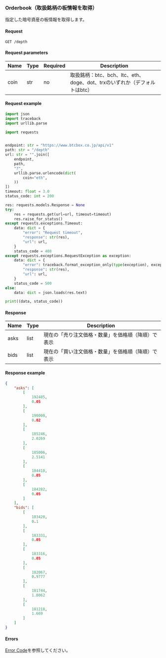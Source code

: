### Orderbook（取扱銘柄の板情報を取得）

指定した暗号資産の板情報を取得します。  

#### Request

```http request
GET /depth
```

#### Request parameters

| Name | Type | Required | Description                                       |
|------|------|----------|---------------------------------------------------|
| coin | str  | no       | 取扱銘柄：btc、bch、ltc、eth、doge、dot、trxのいずれか（デフォルトはbtc） |

#### Request example

```python
import json
import traceback
import urllib.parse

import requests


endpoint: str = "https://www.btcbox.co.jp/api/v1"
path: str = "/depth"
url: str = "".join([
    endpoint,
    path,
    "?",
    urllib.parse.urlencode(dict(
        coin="eth",
    ))
])
timeout: float = 3.0
status_code: int = 200

res: requests.models.Response = None
try:
    res = requests.get(url=url, timeout=timeout)
    res.raise_for_status()
except requests.exceptions.Timeout:
    data: dict = {
        "error": "Request timeout",
        "response": str(res),
        "url": url,
    }
    status_code = 408
except requests.exceptions.RequestException as exception:
    data: dict = {
        "error": traceback.format_exception_only(type(exception), exception)[0],
        "response": str(res),
        "url": url,
    }
    status_code = 500
else:
    data: dict = json.loads(res.text)

print((data, status_code))
```

#### Response

| Name | Type | Description               |
|------|------|---------------------------|
| asks | list | 現在の「売り注文価格・数量」を価格順（降順）で表示 |
| bids | list | 現在の「買い注文価格・数量」を価格順（降順）で表示 |

#### Response example

```json
{
    "asks": [
        [
            192485,
            0.05
        ],
        [
            190000,
            0.02
        ],
        [
            185246,
            2.0269
        ],
        [
            185006,
            2.5141
        ],
        [
            184410,
            0.05
        ],
        [
            184282,
            0.05
        ]
    ],
    "bids": [
        [
            183420,
            0.1
        ],
        [
            183331,
            0.05
        ],
        [
            183316,
            0.05
        ],
        [
            182067,
            0.9777
        ],
        [
            181744,
            1.0062
        ],
        [
            181218,
            1.669
        ]
    ]
}
```

#### Errors

[Error Code](error_code.md)を参照してください。
